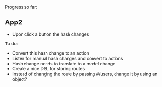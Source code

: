 Progress so far:

## App2

- Upon click a button the hash changes

To do:

- Convert this hash change to an action
- Listen for manual hash changes and convert to actions
- Hash change needs to translate to a model change
- Create a nice DSL for storing routes
- Instead of changing the route by passing #/users, change it by using an object?
